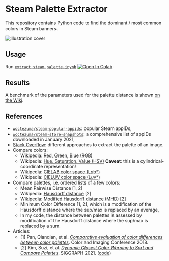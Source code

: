 # Steam Palette Extractor

This repository contains Python code to find the dominant / most common colors in Steam banners.

![Illustration cover][img-cover]

## Usage

Run [`extract_steam_palette.ipynb`][colab-notebook]
[![Open In Colab][colab-badge]][colab-notebook]

## Results

A benchmark of the parameters used for the palette distance is shown [on the Wiki][benchmark-wiki].

## References

- [`woctezuma/steam-popular-appids`][steam-popular-appids]: popular Steam appIDs,
- [`woctezuma/steam-store-snapshots`][steam-store-snapshots]: a comprehensive list of appIDs downloaded in January 2021,
- [Stack Overflow][stackoverflow]: different approaches to extract the palette of an image.
- Compare colors:
  - Wikipedia: [Red, Green, Blue (RGB)][wiki-rgb]
  - Wikipedia: [Hue, Saturation, Value (HSV)][wiki-hsv] **Caveat**: this is a cylindrical-coordinate representation!
  - Wikipedia: [CIELAB color space (L*a*b*)][wiki-cielab]
  - Wikipedia: [CIELUV color space (L*u*v*)][wiki-cieluv]
- Compare palettes, i.e. ordered lists of a few colors:
  - Mean Pairwise Distance [1, 2]
  - Wikipedia: [Hausdorff distance][wiki-hausdorff] [2]
  - Wikipedia: [Modified Hausdorff distance (MHD)][wiki-hausdorff-modified] [2]
  - Minimum Color Difference [1, 2], which is a modification of the Hausdorff distance where the sup/max is replaced by an average,
  - In my code, the distance between palettes is assessed by modification of the Hausdorff distance where the sup/max is replaced by a sum.
- Articles:
  - [1] Pan, Qianqian, et al. [*Comparative evaluation of color differences between color palettes*][paper-pan]. Color and Imaging Conference 2018.
  - [2] Kim, Suzi, et al. [*Dynamic Closest Color Warping to Sort and Compare Palettes*][paper-DCCW]. SIGGRAPH 2021. ([code][github-DCCW])

<!-- Definitions -->

[img-cover]: <https://github.com/woctezuma/steam-palette-extractor/wiki/img/cover.jpg>
[colab-notebook]: <https://colab.research.google.com/github/woctezuma/steam-palette-extractor/blob/main/extract_steam_palette.ipynb>
[colab-badge]: <https://colab.research.google.com/assets/colab-badge.svg>
[benchmark-wiki]: <https://github.com/woctezuma/steam-palette-extractor/wiki>
[steam-popular-appids]: <https://github.com/woctezuma/steam-popular-appids>
[steam-store-snapshots]: <https://github.com/woctezuma/steam-store-snapshots>
[stackoverflow]: <https://stackoverflow.com/questions/3241929/python-find-dominant-most-common-color-in-an-image/61730849#61730849>
[wiki-rgb]: <https://en.wikipedia.org/wiki/RGB_color_model>
[wiki-hsv]: <https://en.wikipedia.org/wiki/HSL_and_HSV>
[wiki-cielab]: <https://en.wikipedia.org/wiki/CIELAB_color_space>
[wiki-cieluv]: <https://en.wikipedia.org/wiki/CIELUV>
[wiki-hausdorff]: <https://en.wikipedia.org/wiki/Hausdorff_distance>
[wiki-hausdorff-modified]: <https://fr.wikipedia.org/wiki/Distance_de_Hausdorff_modifi%C3%A9e>
[paper-pan]: <https://www.stephenwestland.co.uk/pdf/pan_westland_CIC_2018.pdf>
[paper-DCCW]: <https://doi.org/10.1145/3450626.3459776>
[github-DCCW]: <https://github.com/SuziKim/DCCW>
